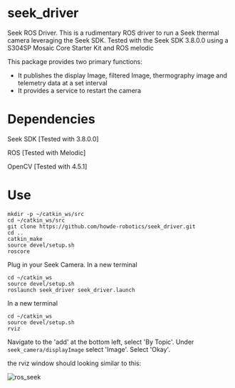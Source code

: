 # seek_driver
Seek ROS Driver. This is a rudimentary ROS driver to run a Seek thermal camera leveraging the Seek SDK.
Tested with the Seek SDK 3.8.0.0 using a S304SP Mosaic Core Starter Kit and ROS melodic

This package provides two primary functions:
- It publishes the display Image, filtered Image, thermography image and telemetry data at a set interval
- It provides a service to restart the camera

# Dependencies
Seek SDK [Tested with 3.8.0.0]

ROS [Tested with Melodic]

OpenCV [Tested with 4.5.1]

# Use

```
mkdir -p ~/catkin_ws/src
cd ~/catkin_ws/src
git clone https://github.com/howde-robotics/seek_driver.git
cd ..
catkin_make
source devel/setup.sh
roscore
```
Plug in your Seek Camera.
In a new terminal
```
cd ~/catkin_ws
source devel/setup.sh
roslaunch seek_driver seek_driver.launch
```
In a new terminal
```
cd ~/catkin_ws
source devel/setup.sh
rviz
```

Navigate to the 'add' at the bottom left, select 'By Topic'. Under `seek_camera/displayImage` select 'Image'. Select 'Okay'.

the rviz window should looking similar to this:

![ros_seek](https://user-images.githubusercontent.com/38704785/112682748-effb2280-8e46-11eb-964f-3178d762d4d9.png)


